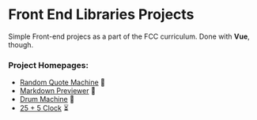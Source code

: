 # Front End Libraries Projects

Simple Front-end projecs as a part of the FCC curriculum. Done with **Vue**, though.

### Project Homepages:

- [Random Quote Machine](https://random-quote-vue.glitch.me/) 🎲
- [Markdown Previewer](https://md-vue.glitch.me/) 📜
- [Drum Machine](https://drum-it.glitch.me/) 🥁
- [25 + 5 Clock](https://twentyfive.glitch.me/) ⏳
